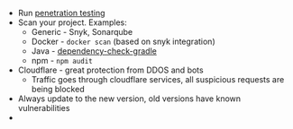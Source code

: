 * Run [penetration testing](penetration-testing)
* Scan your project. Examples:
    * Generic - Snyk, Sonarqube
    * Docker - `docker scan` (based on snyk integration)
    * Java - [dependency-check-gradle](https://github.com/dependency-check/dependency-check-gradle)
    * npm - `npm audit`
* Cloudflare - great protection from DDOS and bots
    * Traffic goes through cloudflare services, all suspicious requests are being blocked
* Always update to the new version, old versions have known vulnerabilities
* 